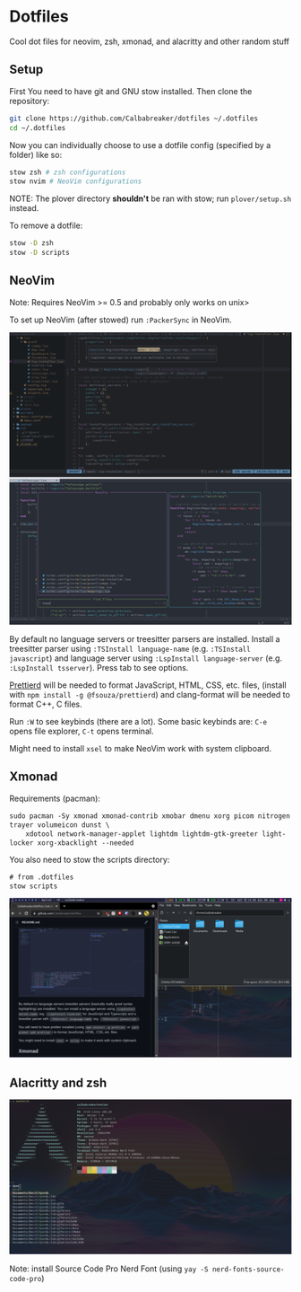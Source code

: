 # Dotfiles

Cool dot files for neovim, zsh, xmonad, and alacritty and other random stuff

## Setup

First You need to have git and GNU stow installed.
Then clone the repository:

```sh
git clone https://github.com/Calbabreaker/dotfiles ~/.dotfiles
cd ~/.dotfiles
```

Now you can individually choose to use a dotfile config (specified by a folder) like so:

```sh
stow zsh # zsh configurations
stow nvim # NeoVim configurations
```

NOTE: The plover directory **shouldn't** be ran with stow; run `plover/setup.sh` instead.

To remove a dotfile:

```sh
stow -D zsh
stow -D scripts
```

## NeoVim

Note: Requires NeoVim >= 0.5 and probably only works on unix>

To set up NeoVim (after stowed) run `:PackerSync` in NeoVim.

![nvim-screenshot0](./.github/nvim-screenshot0.png)
![nvim-screenshot1](./.github/nvim-screenshot1.png)

By default no language servers or treesitter parsers are installed.
Install a treesitter parser using `:TSInstall language-name` (e.g. `:TSInstall javascript`)
and language server using `:LspInstall language-server` (e.g. `:LspInstall
tsserver`). Press tab to see options.

[Prettierd](https://github.com/fsouza/prettierd) will be needed to format
JavaScript, HTML, CSS, etc. files, (install with `npm install -g @fsouza/prettierd`) 
and clang-format will be needed to format C++, C files.

Run `:W` to see keybinds (there are a lot). Some basic keybinds are: `C-e`
opens file explorer, `C-t` opens terminal.
   
Might need to install `xsel` to make NeoVim work with system clipboard.

## Xmonad

Requirements (pacman):

```
sudo pacman -Sy xmonad xmonad-contrib xmobar dmenu xorg picom nitrogen trayer volumeicon dunst \
    xdotool network-manager-applet lightdm lightdm-gtk-greeter light-locker xorg-xbacklight --needed
```

You also need to stow the scripts directory:

```
# from .dotfiles
stow scripts
```

![xmonad-screenshot0](./.github/xmonad-screenshot0.png)

## Alacritty and zsh

![zsh-screenshot0](./.github/zsh-screenshot0.png)

Note: install Source Code Pro Nerd Font (using `yay -S nerd-fonts-source-code-pro`)
